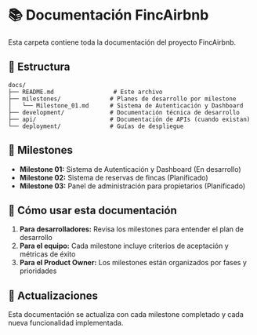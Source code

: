 # 📚 Documentación FincAirbnb

Esta carpeta contiene toda la documentación del proyecto FincAirbnb.

## 📁 Estructura

```
docs/
├── README.md                 # Este archivo
├── milestones/              # Planes de desarrollo por milestone
│   └── Milestone_01.md      # Sistema de Autenticación y Dashboard
├── development/             # Documentación técnica de desarrollo
├── api/                     # Documentación de APIs (cuando existan)
└── deployment/              # Guías de despliegue
```

## 🚀 Milestones

- **Milestone 01:** Sistema de Autenticación y Dashboard (En desarrollo)
- **Milestone 02:** Sistema de reservas de fincas (Planificado)
- **Milestone 03:** Panel de administración para propietarios (Planificado)

## 📖 Cómo usar esta documentación

1. **Para desarrolladores:** Revisa los milestones para entender el plan de desarrollo
2. **Para el equipo:** Cada milestone incluye criterios de aceptación y métricas de éxito
3. **Para el Product Owner:** Los milestones están organizados por fases y prioridades

## 🔄 Actualizaciones

Esta documentación se actualiza con cada milestone completado y cada nueva funcionalidad implementada.
